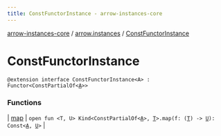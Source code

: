 ```yaml
---
title: ConstFunctorInstance - arrow-instances-core
---
```


[arrow-instances-core](../../index.html) / [arrow.instances](../index.html) / [ConstFunctorInstance](./index.html)

# ConstFunctorInstance

`@extension interface ConstFunctorInstance<A> : Functor<ConstPartialOf<`[`A`](index.html#A)`>>`

### Functions

| [map](map.html) | `open fun <T, U> Kind<ConstPartialOf<`[`A`](index.html#A)`>, `[`T`](map.html#T)`>.map(f: (`[`T`](map.html#T)`) -> `[`U`](map.html#U)`): Const<`[`A`](index.html#A)`, `[`U`](map.html#U)`>` |

